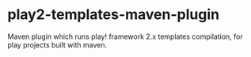 play2-templates-maven-plugin
============================

Maven plugin which runs play! framework 2.x templates compilation, for play projects built with maven.
